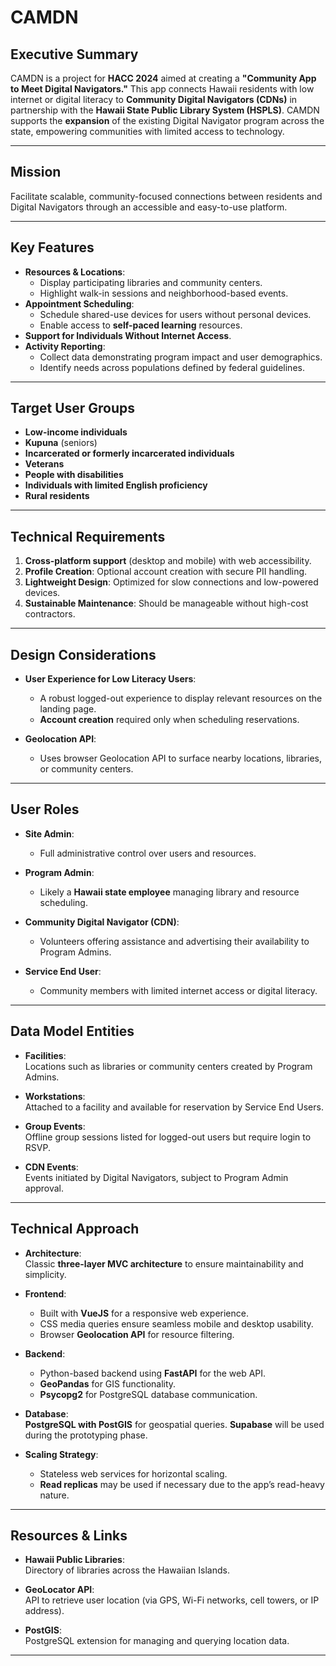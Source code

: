 # CAMDN

## Executive Summary

CAMDN is a project for **HACC 2024** aimed at creating a **"Community App to Meet Digital Navigators."** This app connects Hawaii residents with low internet or digital literacy to **Community Digital Navigators (CDNs)** in partnership with the **Hawaii State Public Library System (HSPLS)**. CAMDN supports the **expansion** of the existing Digital Navigator program across the state, empowering communities with limited access to technology.

---

## Mission

Facilitate scalable, community-focused connections between residents and Digital Navigators through an accessible and easy-to-use platform.

---

## Key Features

- **Resources & Locations**: 
  - Display participating libraries and community centers.
  - Highlight walk-in sessions and neighborhood-based events.
- **Appointment Scheduling**:  
  - Schedule shared-use devices for users without personal devices.
  - Enable access to **self-paced learning** resources.
- **Support for Individuals Without Internet Access**.
- **Activity Reporting**:
  - Collect data demonstrating program impact and user demographics.
  - Identify needs across populations defined by federal guidelines.

---

## Target User Groups

- **Low-income individuals**
- **Kupuna** (seniors)
- **Incarcerated or formerly incarcerated individuals**
- **Veterans**
- **People with disabilities**
- **Individuals with limited English proficiency**
- **Rural residents**

---

## Technical Requirements

1. **Cross-platform support** (desktop and mobile) with web accessibility.
2. **Profile Creation**: Optional account creation with secure PII handling.
3. **Lightweight Design**: Optimized for slow connections and low-powered devices.
4. **Sustainable Maintenance**: Should be manageable without high-cost contractors.

---

## Design Considerations

- **User Experience for Low Literacy Users**:
  - A robust logged-out experience to display relevant resources on the landing page.
  - **Account creation** required only when scheduling reservations.
  
- **Geolocation API**:  
  - Uses browser Geolocation API to surface nearby locations, libraries, or community centers.

---

## User Roles

- **Site Admin**:
  - Full administrative control over users and resources.
  
- **Program Admin**:
  - Likely a **Hawaii state employee** managing library and resource scheduling.

- **Community Digital Navigator (CDN)**:
  - Volunteers offering assistance and advertising their availability to Program Admins.

- **Service End User**:
  - Community members with limited internet access or digital literacy.

---

## Data Model Entities

- **Facilities**:  
  Locations such as libraries or community centers created by Program Admins.
  
- **Workstations**:  
  Attached to a facility and available for reservation by Service End Users.

- **Group Events**:  
  Offline group sessions listed for logged-out users but require login to RSVP.

- **CDN Events**:  
  Events initiated by Digital Navigators, subject to Program Admin approval.

---

## Technical Approach

- **Architecture**:  
  Classic **three-layer MVC architecture** to ensure maintainability and simplicity.

- **Frontend**:
  - Built with **VueJS** for a responsive web experience.
  - CSS media queries ensure seamless mobile and desktop usability.
  - Browser **Geolocation API** for resource filtering.

- **Backend**:
  - Python-based backend using **FastAPI** for the web API.
  - **GeoPandas** for GIS functionality.
  - **Psycopg2** for PostgreSQL database communication.

- **Database**:  
  **PostgreSQL with PostGIS** for geospatial queries. **Supabase** will be used during the prototyping phase.

- **Scaling Strategy**:  
  - Stateless web services for horizontal scaling.
  - **Read replicas** may be used if necessary due to the app’s read-heavy nature.

---

## Resources & Links

- **Hawaii Public Libraries**:  
  Directory of libraries across the Hawaiian Islands.

- **GeoLocator API**:  
  API to retrieve user location (via GPS, Wi-Fi networks, cell towers, or IP address).

- **PostGIS**:  
  PostgreSQL extension for managing and querying location data.

---